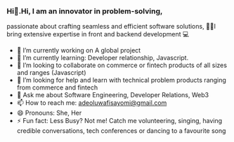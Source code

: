 ### Hi👋.Hi, I am an innovator in problem-solving,
 passionate about crafting seamless and efficient software solutions, 
👩‍💻I bring extensive expertise in front and backend development 💻


- 🔭 I’m currently working on A global project
- 🌱 I’m currently learning: Developer relationship, Javascript.
- 👯 I’m looking to collaborate on commerce or fintech products of all sizes and ranges (Javascript)
- 🤔 I’m looking for help  and learn with technical problem products ranging from commerce and fintech 
- 💬 Ask me about Software Engineering, Developer Relations, Web3
- 📫 How to reach me: adeoluwafisayomi@gmail.com
- 😄 Pronouns: She, Her
- ⚡ Fun fact: Less Busy? Not me! Catch me volunteering, singing, having credible conversations, tech conferences or dancing to a favourite song


